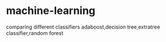 # machine-learning
comparing different classifiers adaboost,decision tree,extratree classifier,random forest
